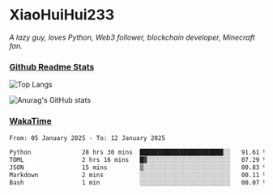 # XiaoHuiHui233

*A lazy guy, loves Python, Web3 follower, blockchain developer, Minecraft fan.*

### [Github Readme Stats](https://github.com/anuraghazra/github-readme-stats)

![Top Langs](https://github-readme-stats.vercel.app/api/top-langs/?username=XiaoHuiHui233&layout=compact&theme=github_dark)

![Anurag's GitHub stats](https://github-readme-stats.vercel.app/api?username=XiaoHuiHui233&show_icons=true&theme=github_dark)

### [WakaTime](https://wakatime.com)

<!--START_SECTION:waka-->

```txt
From: 05 January 2025 - To: 12 January 2025

Python              28 hrs 30 mins  ███████████████████████░░   91.61 %
TOML                2 hrs 16 mins   █▓░░░░░░░░░░░░░░░░░░░░░░░   07.29 %
JSON                15 mins         ▒░░░░░░░░░░░░░░░░░░░░░░░░   00.83 %
Markdown            2 mins          ░░░░░░░░░░░░░░░░░░░░░░░░░   00.11 %
Bash                1 min           ░░░░░░░░░░░░░░░░░░░░░░░░░   00.07 %
```

<!--END_SECTION:waka-->
